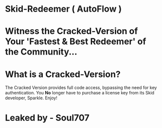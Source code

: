 # Skid-Redeemer ( AutoFlow ) 

# Witness the Cracked-Version of Your 'Fastest & Best Redeemer' of the Community...

# What is a Cracked-Version?
The Cracked Version provides full code access, bypassing the need for key authentication. You **No** longer have to purchase a license key from its Skid developer, Sparkle. Enjoy!

# Leaked by - Soul707
